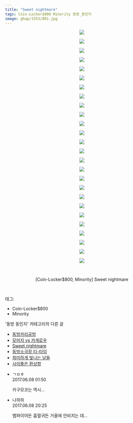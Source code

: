 ```yaml
---
title: "Sweet nightmare"
tags: Coin-Locker$800 Minority 동방_동인지
image: ghap/1553/001.jpg
---
```

<div class="article">
<p style="text-align: center; clear: none; float: none;"><img src="{{ site.nasurl }}/ghap/1553/001.jpg"/></p>
<p style="text-align: center; clear: none; float: none;"><img src="{{ site.nasurl }}/ghap/1553/002.jpg"/></p>
<p style="text-align: center; clear: none; float: none;"><img src="{{ site.nasurl }}/ghap/1553/003.jpg"/></p>
<p style="text-align: center; clear: none; float: none;"><img src="{{ site.nasurl }}/ghap/1553/004.jpg"/></p>
<p style="text-align: center; clear: none; float: none;"><img src="{{ site.nasurl }}/ghap/1553/005.jpg"/></p>
<p style="text-align: center; clear: none; float: none;"><img src="{{ site.nasurl }}/ghap/1553/006.jpg"/></p>
<p style="text-align: center; clear: none; float: none;"><img src="{{ site.nasurl }}/ghap/1553/007.jpg"/></p>
<p style="text-align: center; clear: none; float: none;"><img src="{{ site.nasurl }}/ghap/1553/008.jpg"/></p>
<p style="text-align: center; clear: none; float: none;"><img src="{{ site.nasurl }}/ghap/1553/009.jpg"/></p>
<p style="text-align: center; clear: none; float: none;"><img src="{{ site.nasurl }}/ghap/1553/010.jpg"/></p>
<p style="text-align: center; clear: none; float: none;"><img src="{{ site.nasurl }}/ghap/1553/011.jpg"/></p>
<p style="text-align: center; clear: none; float: none;"><img src="{{ site.nasurl }}/ghap/1553/012.jpg"/></p>
<p style="text-align: center; clear: none; float: none;"><img src="{{ site.nasurl }}/ghap/1553/013.jpg"/></p>
<p style="text-align: center; clear: none; float: none;"><img src="{{ site.nasurl }}/ghap/1553/014.jpg"/></p>
<p style="text-align: center; clear: none; float: none;"><img src="{{ site.nasurl }}/ghap/1553/015.jpg"/></p>
<p style="text-align: center; clear: none; float: none;"><img src="{{ site.nasurl }}/ghap/1553/016.jpg"/></p>
<p style="text-align: center; clear: none; float: none;"><img src="{{ site.nasurl }}/ghap/1553/017.jpg"/></p>
<p style="text-align: center; clear: none; float: none;"><img src="{{ site.nasurl }}/ghap/1553/018.jpg"/></p>
<p style="text-align: center; clear: none; float: none;"><img src="{{ site.nasurl }}/ghap/1553/019.jpg"/></p>
<p style="text-align: center; clear: none; float: none;"><img src="{{ site.nasurl }}/ghap/1553/020.jpg"/></p>
<p style="text-align: center; clear: none; float: none;"><img src="{{ site.nasurl }}/ghap/1553/021.jpg"/></p>
<p style="text-align: center; clear: none; float: none;"><img src="{{ site.nasurl }}/ghap/1553/022.jpg"/></p>
<p style="text-align: center; clear: none; float: none;"><img src="{{ site.nasurl }}/ghap/1553/023.jpg"/></p>
<p style="text-align: center; clear: none; float: none;"><img src="{{ site.nasurl }}/ghap/1553/024.jpg"/></p>
<p style="text-align: center; clear: none; float: none;"><img src="{{ site.nasurl }}/ghap/1553/025.jpg"/></p>
<p style="text-align: center; clear: none; float: none;"><img src="{{ site.nasurl }}/ghap/1553/026.jpg"/></p>
<p style="text-align: center; clear: none; float: none;"><br/></p>
<p style="text-align: center; clear: none; float: none;">[Coin-Locker$800, Minority] Sweet nightmare</p>
<p><br/></p>
</div><div class="tagTrail">
<p>태그: </p>
<ul>
<li>Coin-Locker$800</li>
<li>Minority</li>
</ul>
</div><div class="another">
<p>'동방 동인지' 카테고리의 다른 글</p>
<ul>
<li><a href="/2016-08-13-ghap_1555">동방카리공방</a></li>
<li><a href="/2016-08-13-ghap_1554">모미지 vs 카게로우</a></li>
<li><a href="/2016-08-13-ghap_1553">Sweet nightmare</a></li>
<li><a href="/2016-08-13-ghap_1552">동방소극장 티-타임</a></li>
<li><a href="/2016-08-13-ghap_1551">희미하게 빛나는 날들</a></li>
<li><a href="/2016-08-13-ghap_1550">사이좋은 환상향</a></li>
</ul>
</div><div class="cb_module cb_fluid">
<div class="cb_wrt cb_profile">
<div class="comment">
<ul>
<li class="cb_thumb_off" id="comment15008495">
<div class="cb_comment_area">
<div class="cb_info_area">
<div class="cb_section">
<span class="cb_nick_name">ㄱㅁㅎ</span>
</div>
<div class="cb_section">
<span class="cb_date">2017.06.08 01:50 </span>
</div>
</div>
<div class="cb_dsc_comment">
<p class="cb_dsc">
											카구모코는 역시...
										</p>
</div>
</div></li>
<li class="cb_thumb_off" id="comment15008938">
<div class="cb_comment_area">
<div class="cb_info_area">
<div class="cb_section">
<span class="cb_nick_name">나하하</span>
</div>
<div class="cb_section">
<span class="cb_date">2017.06.08 20:25 </span>
</div>
</div>
<div class="cb_dsc_comment">
<p class="cb_dsc">
											뱀파이어든 흡혈귀든 거울에 안비치는 데…
										</p>
</div>
</div></li>
</ul>
</div>
</div><!-- commentList close -->
</div>
<br/>
<p id="refer"></p>
<br/>

